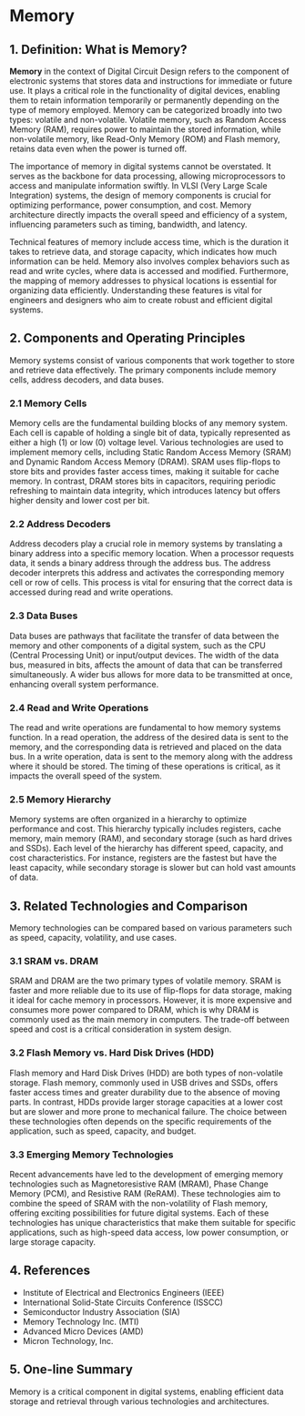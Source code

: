 # Memory

## 1. Definition: What is **Memory**?
**Memory** in the context of Digital Circuit Design refers to the component of electronic systems that stores data and instructions for immediate or future use. It plays a critical role in the functionality of digital devices, enabling them to retain information temporarily or permanently depending on the type of memory employed. Memory can be categorized broadly into two types: volatile and non-volatile. Volatile memory, such as Random Access Memory (RAM), requires power to maintain the stored information, while non-volatile memory, like Read-Only Memory (ROM) and Flash memory, retains data even when the power is turned off.

The importance of memory in digital systems cannot be overstated. It serves as the backbone for data processing, allowing microprocessors to access and manipulate information swiftly. In VLSI (Very Large Scale Integration) systems, the design of memory components is crucial for optimizing performance, power consumption, and cost. Memory architecture directly impacts the overall speed and efficiency of a system, influencing parameters such as timing, bandwidth, and latency.

Technical features of memory include access time, which is the duration it takes to retrieve data, and storage capacity, which indicates how much information can be held. Memory also involves complex behaviors such as read and write cycles, where data is accessed and modified. Furthermore, the mapping of memory addresses to physical locations is essential for organizing data efficiently. Understanding these features is vital for engineers and designers who aim to create robust and efficient digital systems.

## 2. Components and Operating Principles
Memory systems consist of various components that work together to store and retrieve data effectively. The primary components include memory cells, address decoders, and data buses. 

### 2.1 Memory Cells
Memory cells are the fundamental building blocks of any memory system. Each cell is capable of holding a single bit of data, typically represented as either a high (1) or low (0) voltage level. Various technologies are used to implement memory cells, including Static Random Access Memory (SRAM) and Dynamic Random Access Memory (DRAM). SRAM uses flip-flops to store bits and provides faster access times, making it suitable for cache memory. In contrast, DRAM stores bits in capacitors, requiring periodic refreshing to maintain data integrity, which introduces latency but offers higher density and lower cost per bit.

### 2.2 Address Decoders
Address decoders play a crucial role in memory systems by translating a binary address into a specific memory location. When a processor requests data, it sends a binary address through the address bus. The address decoder interprets this address and activates the corresponding memory cell or row of cells. This process is vital for ensuring that the correct data is accessed during read and write operations.

### 2.3 Data Buses
Data buses are pathways that facilitate the transfer of data between the memory and other components of a digital system, such as the CPU (Central Processing Unit) or input/output devices. The width of the data bus, measured in bits, affects the amount of data that can be transferred simultaneously. A wider bus allows for more data to be transmitted at once, enhancing overall system performance.

### 2.4 Read and Write Operations
The read and write operations are fundamental to how memory systems function. In a read operation, the address of the desired data is sent to the memory, and the corresponding data is retrieved and placed on the data bus. In a write operation, data is sent to the memory along with the address where it should be stored. The timing of these operations is critical, as it impacts the overall speed of the system.

### 2.5 Memory Hierarchy
Memory systems are often organized in a hierarchy to optimize performance and cost. This hierarchy typically includes registers, cache memory, main memory (RAM), and secondary storage (such as hard drives and SSDs). Each level of the hierarchy has different speed, capacity, and cost characteristics. For instance, registers are the fastest but have the least capacity, while secondary storage is slower but can hold vast amounts of data.

## 3. Related Technologies and Comparison
Memory technologies can be compared based on various parameters such as speed, capacity, volatility, and use cases. 

### 3.1 SRAM vs. DRAM
SRAM and DRAM are the two primary types of volatile memory. SRAM is faster and more reliable due to its use of flip-flops for data storage, making it ideal for cache memory in processors. However, it is more expensive and consumes more power compared to DRAM, which is why DRAM is commonly used as the main memory in computers. The trade-off between speed and cost is a critical consideration in system design.

### 3.2 Flash Memory vs. Hard Disk Drives (HDD)
Flash memory and Hard Disk Drives (HDD) are both types of non-volatile storage. Flash memory, commonly used in USB drives and SSDs, offers faster access times and greater durability due to the absence of moving parts. In contrast, HDDs provide larger storage capacities at a lower cost but are slower and more prone to mechanical failure. The choice between these technologies often depends on the specific requirements of the application, such as speed, capacity, and budget.

### 3.3 Emerging Memory Technologies
Recent advancements have led to the development of emerging memory technologies such as Magnetoresistive RAM (MRAM), Phase Change Memory (PCM), and Resistive RAM (ReRAM). These technologies aim to combine the speed of SRAM with the non-volatility of Flash memory, offering exciting possibilities for future digital systems. Each of these technologies has unique characteristics that make them suitable for specific applications, such as high-speed data access, low power consumption, or large storage capacity.

## 4. References
- Institute of Electrical and Electronics Engineers (IEEE)
- International Solid-State Circuits Conference (ISSCC)
- Semiconductor Industry Association (SIA)
- Memory Technology Inc. (MTI)
- Advanced Micro Devices (AMD)
- Micron Technology, Inc.

## 5. One-line Summary
Memory is a critical component in digital systems, enabling efficient data storage and retrieval through various technologies and architectures.